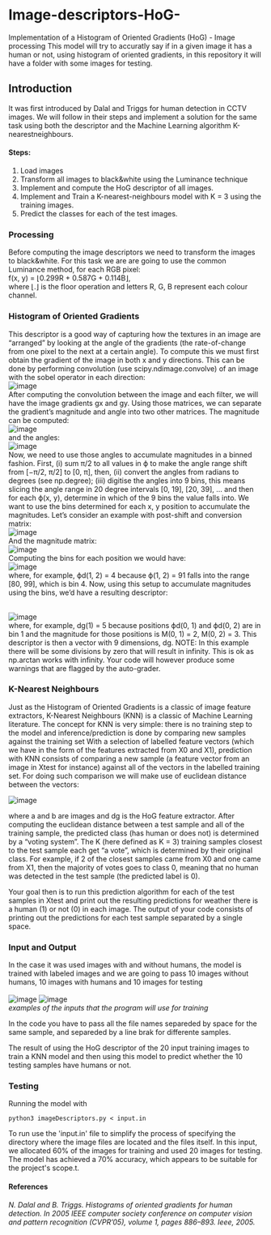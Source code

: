 # Image-descriptors-HoG-
Implementation of a Histogram of Oriented Gradients (HoG) - Image processing
This model will try to accuratly say if in a given image it has a human or not, using histogram of oriented gradients, in this repository it will have a folder with some images for testing.

## Introduction

It was first introduced by Dalal and Triggs for human
detection in CCTV images. We will follow in their steps and implement a solution for
the same task using both the descriptor and the Machine Learning algorithm K-nearestneighbours.


#### Steps:
1. Load images
2. Transform all images to black&white using the Luminance technique
3. Implement and compute the HoG descriptor of all images.
4. Implement and Train a K-nearest-neighbours model with K = 3 using the training images.
5. Predict the classes for each of the test images.


### Processing
Before computing the image descriptors we need to transform the images to black&white.
For this task we are are going to use the common Luminance method, for each RGB pixel:<br>
f(x, y) = ⌊0.299R + 0.587G + 0.114B⌋,<br>
where ⌊.⌋ is the floor operation and letters R, G, B represent each colour channel.

### Histogram of Oriented Gradients

This descriptor is a good way of capturing how the textures in an image are “arranged”
by looking at the angle of the gradients (the rate-of-change from one pixel to the
next at a certain angle). To compute this we must first obtain the gradient of the
image in both x and y directions. This can be done by performing convolution (use
scipy.ndimage.convolve) of an image with the sobel operator in each direction:
<br> ![image](https://github.com/pedrodbatista/image-descriptors-HoG-/assets/80288516/f1bc7248-4d9c-4eab-ad21-369b25d3ec93) <br>
After computing the convolution between the image and each filter, we will have the image
gradients gx and gy. Using those matrices, we can separate the gradient’s magnitude and
angle into two other matrices. The magnitude can be computed:
<br> ![image](https://github.com/pedrodbatista/image-descriptors-HoG-/assets/80288516/5a1687c4-5ae8-4d3b-9528-b65918be61fa) <br>
and the angles:
<br> ![image](https://github.com/pedrodbatista/image-descriptors-HoG-/assets/80288516/7d9bc547-67f6-4ecc-b715-1efabfdc077b) <br>
Now, we need to use those angles to accumulate magnitudes in a binned fashion. First,
(i) sum π/2 to all values in ϕ to make the angle range shift from [−π/2, π/2] to [0, π], then,
(ii) convert the angles from radians to degrees (see np.degree); (iii) digitise the angles
into 9 bins, this means slicing the angle range in 20 degree intervals [0, 19], [20, 39], ... and
then for each ϕ(x, y), determine in which of the 9 bins the value falls into.
We want to use the bins determined for each x, y position to accumulate the magnitudes. Let’s consider an example with post-shift and conversion matrix:
<br> ![image](https://github.com/pedrodbatista/image-descriptors-HoG-/assets/80288516/bdadf254-86f8-4d05-b736-0aa7e7246b49) <br>
And the magnitude matrix:
<br> ![image](https://github.com/pedrodbatista/image-descriptors-HoG-/assets/80288516/aaecc047-fdd6-4c13-a563-297eea773a83) <br>
Computing the bins for each position we would have:
<br> ![image](https://github.com/pedrodbatista/image-descriptors-HoG-/assets/80288516/c4bf7aa9-0415-43f7-9562-c06d6b4f67e8)<br>
where, for example, ϕd(1, 2) = 4 because ϕ(1, 2) = 91 falls into the range [80, 99], which
is bin 4. Now, using this setup to accumulate magnitudes using the bins, we’d have a
resulting descriptor:

<br> ![image](https://github.com/pedrodbatista/image-descriptors-HoG-/assets/80288516/9132ef8f-bdc8-40cb-9c97-1c32e8581e7c) <br>
where, for example, dg(1) = 5 because positions ϕd(0, 1) and ϕd(0, 2) are in bin 1 and
the magnitude for those positions is M(0, 1) = 2, M(0, 2) = 3.
This descriptor is then a vector with 9 dimensions, dg.
NOTE: In this example there will be some divisions by zero that will result in
infinity. This is ok as np.arctan works with infinity. Your code will however produce
some warnings that are flagged by the auto-grader.

### K-Nearest Neighbours

Just as the Histogram of Oriented Gradients is a classic of image feature extractors,
K-Nearest Neighbours (KNN) is a classic of Machine Learning literature. The concept
for KNN is very simple: there is no training step to the model and inference/prediction
is done by comparing new samples against the training set
With a selection of labelled feature vectors (which we have in the form of the features
extracted from X0 and X1), prediction with KNN consists of comparing a new sample
(a feature vector from an image in Xtest for instance) against all of the vectors in the
labelled training set. For doing such comparison we will make use of euclidean distance
between the vectors:

![image](https://github.com/pedrodbatista/image-descriptors-HoG-/assets/80288516/57ac18ff-a34d-4e68-8c78-94cb1035b9cf)

where a and b are images and dg is the HoG feature extractor.
After computing the euclidean distance between a test sample and all of the training
sample, the predicted class (has human or does not) is determined by a “voting system”.
The K (here defined as K = 3) training samples closest to the test sample each get “a
vote”, which is determined by their original class. For example, if 2 of the closest samples
came from X0 and one came from X1, then the majority of votes goes to class 0, meaning
that no human was detected in the test sample (the predicted label is 0).

Your goal then is to run this prediction algorithm for each of the test samples in Xtest
and print out the resulting predictions for weather there is a human (1) or not (0) in
each image. The output of your code consists of printing out the predictions for each
test sample separated by a single space.

### Input and Output

In the case it was used images with and without humans, the model is trained with labeled images and we are going to pass 10 images without humans, 10 images with humans and 10 images for testing<br><br>
![image](https://github.com/pedrodbatista/image-descriptors-HoG-/assets/80288516/8beb8b88-292c-49db-bfff-0b2169285eee)     ![image](https://github.com/pedrodbatista/image-descriptors-HoG-/assets/80288516/a6e24556-497d-4713-96d9-0cf1f26d8787)<br>
_examples of the inputs that the program will use for training_<br>

In the code you have to pass all the file names separeded by space for the same sample, and separeded by a line brak for differente samples.<br>

The result of using the HoG descriptor of the 20 input training
images to train a KNN model and then using this model to predict whether the 10 testing
samples have humans or not.

### Testing
Running the model with
```
python3 imageDescriptors.py < input.in
```
To run use the 'input.in' file to simplify the process of specifying the directory where the image files are located and the files itself. In this input, we allocated 60% of the images for training and used 20 images for testing. The model has achieved a 70% accuracy, which appears to be suitable for the project's scope.t.

#### References

_N. Dalal and B. Triggs. Histograms of oriented gradients for human detection. In 2005
IEEE computer society conference on computer vision and pattern recognition (CVPR’05),
volume 1, pages 886–893. Ieee, 2005._
